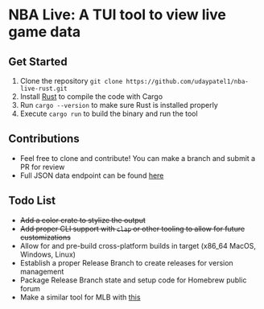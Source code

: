 # NBA Live: A TUI tool to view live game data

## Get Started

1) Clone the repository `git clone https://github.com/udaypatel1/nba-live-rust.git`
2) Install [Rust](https://www.rust-lang.org/tools/install) to compile the code with Cargo
3) Run `cargo --version` to make sure Rust is installed properly
4) Execute `cargo run` to build the binary and run the tool

## Contributions

* Feel free to clone and contribute! You can make a branch and submit a PR for review
* Full JSON data endpoint can be found [here](https://nba-prod-us-east-1-mediaops-stats.s3.amazonaws.com/NBA/liveData/scoreboard/todaysScoreboard_00.json)

## Todo List

* ~~Add a color crate to stylize the output~~
* ~~Add proper CLI support with `clap` or other tooling to allow for future customizations~~
* Allow for and pre-build cross-platform builds in target (x86_64 MacOS, Windows, Linux)
* Establish a proper Release Branch to create releases for version management
* Package Release Branch state and setup code for Homebrew public forum
* Make a similar tool for MLB with [this](https://statsapi.mlb.com/api/v1/schedule?sportId=1&sportId=51&sportId=21&startDate=2024-05-08&endDate=2024-05-08&timeZone=America/New_York&gameType=E&&gameType=S&&gameType=R&&gameType=F&&gameType=D&&gameType=L&&gameType=W&&gameType=A&&gameType=C&language=en&leagueId=104&&leagueId=103&&leagueId=160&&leagueId=590&hydrate=team,linescore(matchup,runners),xrefId,story,flags,statusFlags,broadcasts(all),venue(location),decisions,person,probablePitcher,stats,game(content(media(epg),summary),tickets),seriesStatus(useOverride=true)&sortBy=gameDate,gameStatus,gameType)

